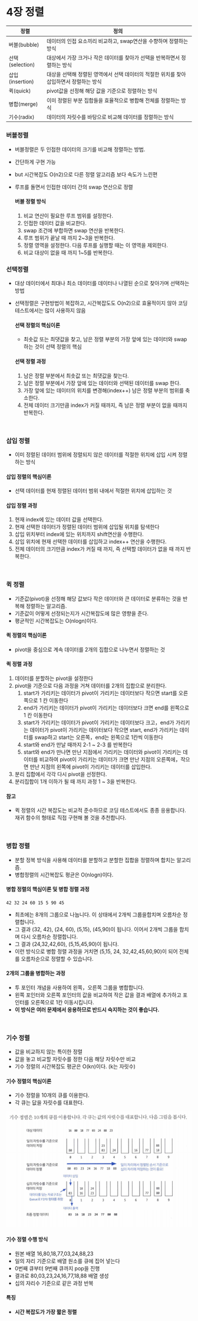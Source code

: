# 4장 정렬

| 정렬            | 정의                                                                                    |
| --------------- | --------------------------------------------------------------------------------------- |
| 버블(bubble)    | 데이터의 인접 요소끼리 비교하고, swap연산을 수향하며 정렬하는 방식                      |
| 선택(selection) | 대상에서 가장 크거나 작은 데이터를 찾아가 선택을 반복하면서 정렬하는 방식               |
| 삽입(insertion) | 대상을 선택해 정렬된 영역에서 선택 데이터의 적절한 위치를 찾아 삽입하면서 정렬하는 방식 |
| 퀵(quick)       | pivot값을 선정해 해당 값을 기준으로 정렬하는 방식                                       |
| 병합(merge)     | 이미 정렬된 부분 집합들을 효율적으로 병합해 전체를 정렬하는 방식                        |
| 기수(radix)     | 데이터의 자릿수를 바탕으로 비교해 데이터를 정렬하는 방식                                |

### 버블정렬

- 버블정렬은 두 인접한 데이터의 크기를 비교해 정렬하는 방법.
- 간단하게 구현 가능
- but 시간복잡도 O(n2)으로 다른 정렬 알고리즘 보다 속도가 느린편
- 루프를 돌면서 인접한 데이터 간의 swap 연산으로 정렬

  #### 버블 정렬 방식

  1. 비교 연산이 필요한 루프 범위를 설정한다.
  2. 인접한 데이터 값을 비교한다.
  3. swap 조건에 부합하면 swap 연산을 반복한다.
  4. 루프 범위가 끝날 때 까지 2~3을 반복한다.
  5. 정렬 영역을 설정한다. 다음 루프를 실행할 때는 이 영역을 제외한다.
  6. 비교 대상이 없을 때 까지 1~5를 반복한다.

### 선택정렬

- 대상 데이터에서 최대나 최소 데이터를 데이터나 나열된 순으로 찾아가며 선택하는 방법
- 선택정렬은 구현방법이 복잡하고, 시간복잡도도 O(n2)으로 효율적이지 않아 코딩테스트에서는 많이 사용하지 않음

  #### 선택 정렬의 핵심이론

  - 최솟값 또는 최댓값을 찾고, 남은 정렬 부분의 가장 앞에 있는 데이터와 swap 하는 것이 선택 정렬의 핵심

  #### 선택 정렬 과정

  1. 남은 정렬 부분에서 최솟값 또는 최댓값을 찾는다.
  2. 남은 정렬 부분에서 가장 앞에 있는 데이터와 선택된 데이터를 swap 한다.
  3. 가장 앞에 있는 데이터의 위치를 변경해(index++) 남은 정렬 부분의 범위를 축소한다.
  4. 전체 데이터 크기만큼 index가 커질 때까지, 즉 남은 정렬 부분이 없을 때까지 반복한다.

<br>

### 삽입 정렬

- 이미 정렬된 데이터 범위에 정렬되지 않은 데이터를 적절한 위치에 삽입 시켜 정렬하는 방식

#### 삽입 정렬의 핵심이론

- 선택 데이터를 현재 정렬된 데이터 범위 내에서 적절한 위치에 삽입하는 것

#### 삽입 정렬 과정

1. 현재 index에 있는 데이터 값을 선택한다.
2. 현재 선택한 데이터가 정렬된 데이터 범위에 삽입될 위치를 탐색한다
3. 삽입 위치부터 index에 있는 위치까지 shift연산을 수행한다.
4. 삽입 위치에 현재 선택한 데이터를 삽입하고 index++ 연산을 수행한다.
5. 전체 데이터의 크기만큼 index가 커질 때 까지, 즉 선택할 데이터가 없을 때 까지 반복한다.

<br>

### 퀵 정렬

- 기준값(pivot)을 선정해 해당 값보다 작은 데이터와 큰 데이터로 분류하는 것을 반복해 정렬하는 알고리즘.
- 기준값이 어떻게 선정되는지가 시간복잡도에 많은 영향을 준다.
- 평균적인 시간복잡도는 O(nlogn)이다.

#### 퀵 정렬의 핵심이론

- pivot을 중심으로 계속 데이터를 2개의 집합으로 나누면서 정렬하는 것

#### 퀵 정렬 과정

1. 데이터를 분할하는 pivot을 설정한다
2. pivot을 기준으로 다음 과정을 거쳐 데이터를 2개의 집합으로 분리한다.
   1. start가 가리키는 데이터가 pivot이 가리키는 데이터보다 작으면 start를 오른쪽으로 1 칸 이동한다
   2. end가 가리키는 데이터가 pivot이 가리키는 데이터보다 크면 end를 왼쪽으로 1 칸 이동한다
   3. start가 가리키는 데이터가 pivot이 가리키는 데이터보다 크고，end가 가리키는 데이터가 pivot이 가리키는 데이터보다 작으면 start, end가 가리키는 데이터를 swap하고 start는 오른쪽，end는 왼쪽으로 1칸씩 이동한다
   4. start와 end가 만날 때까지 2-1 ~ 2-3 를 반복한다
   5. start와 end가 만나면 만난 지점에서 가리키는 데이터와 pivot이 가리키는 데이터를 비교하여 pivot이 가리키는 데이터가 크면 만난 지점의 오른쪽에，작으면 만난 지점의 왼쪽에 pivot이 가리키는 데이터를 삽입한다.
3. 분리 집합에서 각각 다시 pivot을 선정한다.
4. 분리집합이 1개 이하가 될 때 까지 과정 1 ~ 3을 반복한다.

#### 참고

- 퀵 정렬의 시간 복잡도는 비교적 준수하므로 코딩 테스트에서도 종종 응용합니다. 재귀 함수의 형태로 직접 구현해 볼 것을 추천합니다.

<br>

### 병합 정렬

- 분할 정복 방식을 사용해 데이터를 분할하고 분할한 집합을 정렬하며 합치는 알고리즘.
- 병합정렬의 시간복잡도 평균은 O(nlogn)이다.

#### 병합 정렬의 핵심이론 및 병합 정렬 과정

```
42 32 24 60 15 5 90 45
```

- 최초에는 8개의 그룹으로 나눕니다. 이 상태에서 2개씩 그룹을합치며 오름차순 정렬합니다.
- 그 결과 (32, 42), (24, 60), (5,15), (45,90)이 됩니다. 이어서 2개씩 그룹을 합치며 다시 오름차순 정렬합니다.
- 그 결과 (24,32,42,60), (5,15,45,90)이 됩니다.
- 이런 방식으로 병합 정렬 과정을 거치면 (5,15, 24, 32,42,45,60,90)이 되어 전체를 오름차순으로 정렬할 수 있습니다.

#### 2개의 그룹을 병합하는 과정

- 투 포인터 개념을 사용하여 왼쪽，오른쪽 그룹을 병합합니다.
- 왼쪽 포인터와 오른쪽 포인터의 값을 비교하여 작은 값을 결과 배열에 추가하고 포인터를 오른쪽으로 1칸 이동시킵니다.
- **이 방식은 여러 문제에서 응용하므로 반드시 숙지하는 것이 좋습니다.**

<br>

### 기수 정렬

- 값을 비교하지 않는 특이한 정렬
- 값을 놓고 비교할 자릿수를 정한 다음 해당 자릿수만 비교
- 기수 정렬의 시간복잡도 평균은 O(kn)이다. (k는 자릿수)

#### 기수 정렬의 핵심이론

- 기수 정렬을 10개의 큐를 이용한다.
- 각 큐는 닶을 자릿수를 대표한다.

![기수 정렬](../그림/기수정렬.png)

#### 기수 정렬 수행 방식

- 원본 배열 16,80,18,77,03,24,88,23
- 일의 자리 기준으로 배열 원소를 큐에 집어 넣는다
- 0번째 큐부터 9번째 큐까지 pop을 진행
- 결과로 80,03,23,24,16,77,18,88 배열 생성
- 십의 자리수 기준으로 같은 과정 반복

#### 특징

- **시간 복잡도가 가장 짧은 정렬**
